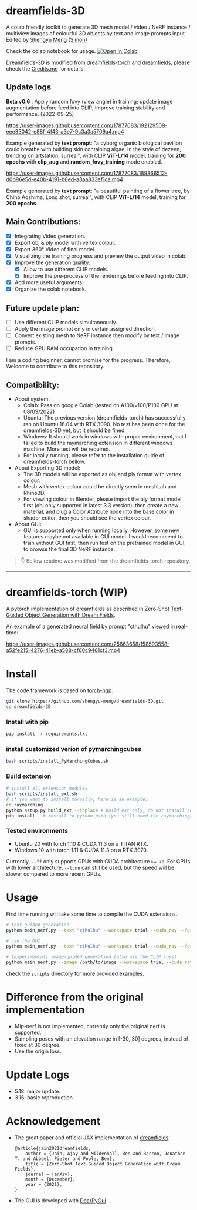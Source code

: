 # dreamfields-3D

A colab friendly toolkit to generate 3D mesh model / video / NeRF instance / multiview images of colourful 3D objects by text and image prompts input. Edited by [Shengyu Meng (Simon)](https://twitter.com/meng_shengyu)  

Check the colab notebook for usage. [![Open In Colab](https://colab.research.google.com/assets/colab-badge.svg)](https://colab.research.google.com/drive/1u5-zA330gbNGKVfXMW5e3cmllbfafNNB?usp=sharing)

Dreamfields-3D is modified from [dreamfields-torch](https://github.com/ashawkey/dreamfields-torch) and [dreamfields](https://github.com/google-research/google-research/tree/master/dreamfields), please check the [Credits.md](./notebook/Credits.md) for details.

## Update logs

**Beta v0.6** : Apply random fovy (view angle) in training; update image augmentation before feed into CLIP; improve training stability and performance. (2022-09-25)

https://user-images.githubusercontent.com/17877083/192129509-eee33042-e88f-4f43-a3e7-9c3a3a5709a4.mp4

Example generated by **text prompt**: "a cyborg organic biological pavilion could breathe with building skin containing algae, in the style of dezeen, trending on artstation, surreal", with CLIP **ViT-L/14** model, training for **200 epochs** with **clip_aug** and **random_fovy_training** mode enabled.


https://user-images.githubusercontent.com/17877083/189866512-d0b96e5d-e40b-4191-b6ed-a3aa833ef1ca.mp4

Example generated by **text prompt**: "a beautiful painting of a flower tree, by Chiho Aoshima, Long shot, surreal", with CLIP **ViT-L/14** model, training for **200 epochs**.

## Main Contributions:
- [x] Integrating Video generation.
- [x] Export obj & ply model with vertex colour.
- [x] Export  360° Video of final model.
- [x] Visualizing the training progress and preview the output video in colab.
- [x] Improve the generation quality.
  - [x] Allow to use different CLIP models.
  - [x] Improve the pre-process of the renderings before feeding into CLIP.
- [x] Add more useful arguments.
- [x] Organize the colab notebook.
## Future update plan:

- [ ] Use different CLIP models simultaneously.
- [ ] Apply the image prompt only in certain assigned direction.
- [ ] Convert existing mesh to NeRF instance then modify by text / image prompts.
- [ ] Reduce GPU RAM occupation in training.

I am a coding beginner, cannot promise for the progress. Therefore, Welcome to contribute to this repository.

## Compatibility:

- About system: 
  - Colab: Pass on google Colab (tested on A100/v100/P100 GPU at 08/09/2022)
  - Ubuntu: The previous version (dreamfields-torch) has successfully ran on Ubuntu 18.04 with RTX 3090. No test has been done for the dreamfields-3D yet, but it should be fined.
  - Windows: It should work in windows with proper environment, but I failed to build the raymarching extension in different windows machine. More test will be required.
  - For locally running, please refer to the installation guide of dreamfields-torch bellow.
- About Exporting 3D model:
  - The 3D models will be exported as obj and ply format with vertex colour. 
  - Mesh with vertex colour could be directly seen in meshLab and Rhino3D. 
  - For viewing colour in Blender, please import the ply format model first (obj only supported in latest 3.3 version), then create a new material, and plug a Color Attribute node into the base color in shader editor, then you should see the vertex colour.
- About GUI:
  - GUI is supported only when running locally. However, some new features maybe not available in GUI model. I would recommend to train without GUI first, then run test on the pretrained model in GUI, to browse the final 3D NeRF instance.

> 👇 Bellow readme was modified from the dreamfields-torch repository.

-------------------------------

# dreamfields-torch (WIP)

A pytorch implementation of [dreamfields](https://github.com/google-research/google-research/tree/master/dreamfields) as described in [Zero-Shot Text-Guided Object Generation with Dream Fields](https://arxiv.org/abs/2112.01455).

An example of a generated neural field by prompt "cthulhu" viewed in real-time:

https://user-images.githubusercontent.com/25863658/158593558-a52fe215-4276-41eb-a588-cf60c9461cf3.mp4

# Install

The code framework is based on [torch-ngp](https://github.com/ashawkey/torch-ngp).

```bash
git clone https://github.com/shengyu-meng/dreamfields-3D.git
cd dreamfields-3D
```

### Install with pip
```bash
pip install -r requirements.txt
```
###  install customized verion of pymarchingcubes
```bash
bash scripts/install_PyMarchingCubes.sh
```

### Build extension
```bash
# install all extension modules
bash scripts/install_ext.sh
# if you want to install manually, here is an example:
cd raymarching
python setup.py build_ext --inplace # build ext only, do not install (only can be used in the parent directory)
pip install . # install to python path (you still need the raymarching/ folder, since this only install the built extension.)
```

### Tested environments
* Ubuntu 20 with torch 1.10 & CUDA 11.3 on a TITAN RTX.
* Windows 10 with torch 1.11 & CUDA 11.3 on a RTX 3070.

Currently, `--ff` only supports GPUs with CUDA architecture `>= 70`.
For GPUs with lower architecture, `--tcnn` can still be used, but the speed will be slower compared to more recent GPUs.

# Usage

First time running will take some time to compile the CUDA extensions.

```bash
# text-guided generation
python main_nerf.py --text "cthulhu" --workspace trial --cuda_ray --fp16

# use the GUI
python main_nerf.py --text "cthulhu" --workspace trial --cuda_ray --fp16 --gui

# [experimental] image-guided generation (also use the CLIP loss)
python main_nerf.py --image /path/to/image --workspace trial --cuda_ray --fp16

```

check the `scripts` directory for more provided examples.


# Difference from the original implementation

* Mip-nerf is not implemented, currently only the original nerf is supported.
* Sampling poses with an elevation range in [-30, 30] degrees, instead of fixed at 30 degree.
* Use the origin loss.


# Update Logs
* 5.18: major update.
* 3.16: basic reproduction.


# Acknowledgement

* The great paper and official JAX implementation of [dreamfields](https://ajayj.com/dreamfields):
    ```
    @article{jain2021dreamfields,
        author = {Jain, Ajay and Mildenhall, Ben and Barron, Jonathan T. and Abbeel, Pieter and Poole, Ben},
        title = {Zero-Shot Text-Guided Object Generation with Dream Fields},
        journal = {arXiv},
        month = {December},
        year = {2021},
    }   
    ```

* The GUI is developed with [DearPyGui](https://github.com/hoffstadt/DearPyGui).
